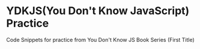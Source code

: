 # YDKJS(You Don't Know JavaScript) Practice
Code Snippets for practice from You Don't Know JS Book Series
(First Title)

